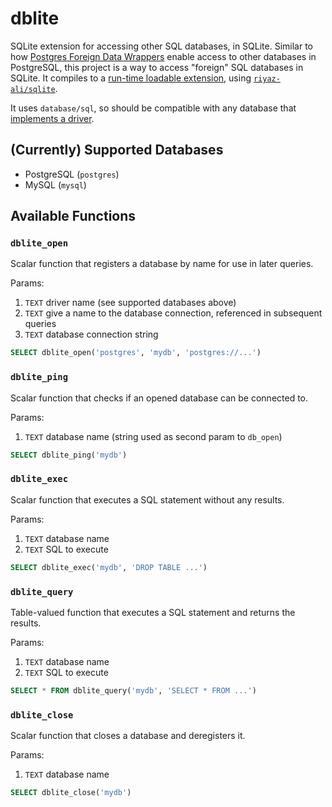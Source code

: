 # dblite

SQLite extension for accessing other SQL databases, in SQLite.
Similar to how [Postgres Foreign Data Wrappers](https://wiki.postgresql.org/wiki/Foreign_data_wrappers) enable access to other databases in PostgreSQL, this project is a way to access "foreign" SQL databases in SQLite.
It compiles to a [run-time loadable extension](https://www.sqlite.org/loadext.html), using [`riyaz-ali/sqlite`](https://github.com/riyaz-ali/sqlite).

It uses `database/sql`, so should be compatible with any database that [implements a driver](https://github.com/golang/go/wiki/SQLDrivers).

## (Currently) Supported Databases

- PostgreSQL (`postgres`)
- MySQL (`mysql`)

## Available Functions

### `dblite_open`

Scalar function that registers a database by name for use in later queries.

Params:
1. `TEXT` driver name (see supported databases above)
2. `TEXT` give a name to the database connection, referenced in subsequent queries
3. `TEXT` database connection string

```sql
SELECT dblite_open('postgres', 'mydb', 'postgres://...')
```

### `dblite_ping`

Scalar function that checks if an opened database can be connected to.

Params:
1. `TEXT` database name (string used as second param to `db_open`)

```sql
SELECT dblite_ping('mydb')
```

### `dblite_exec`

Scalar function that executes a SQL statement without any results.

Params:
1. `TEXT` database name
2. `TEXT` SQL to execute

```sql
SELECT dblite_exec('mydb', 'DROP TABLE ...')
```

### `dblite_query`

Table-valued function that executes a SQL statement and returns the results.

Params:
1. `TEXT` database name
2. `TEXT` SQL to execute

```sql
SELECT * FROM dblite_query('mydb', 'SELECT * FROM ...')
```

### `dblite_close`

Scalar function that closes a database and deregisters it.

Params:
1. `TEXT` database name

```sql
SELECT dblite_close('mydb')
```
